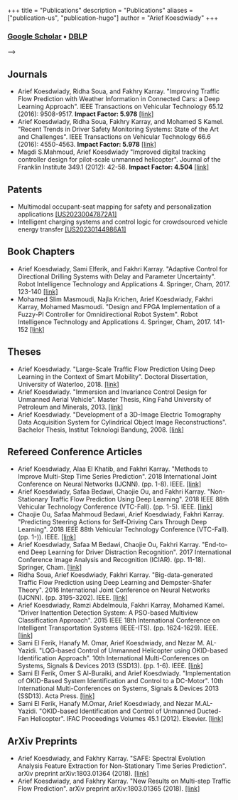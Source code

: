 +++
title = "Publications"
description = "Publications"
aliases = ["publication-us", "publication-hugo"]
author = "Arief Koesdwiady"
+++

### [**Google Scholar**](https://scholar.google.com/citations?user=lhZ1EWwAAAAJ&hl=en&oi=ao) • [**DBLP**](https://dblp.uni-trier.de/pers/hd/k/Koesdwiady:Arief)

<!-- 
[<img src="images/pngegg.png">](http://google.com.au/) --> -->
 <!-- [![image alt text](/images/pngegg.png)](https://scholar.google.com/citations?user=lhZ1EWwAAAAJ&hl=en&oi=ao){ width=1%,height:30px } -->
## Journals
* Arief Koesdwiady, Ridha Soua, and Fakhry Karray. "Improving Traffic Flow Prediction with Weather Information in Connected Cars: a Deep Learning Approach". IEEE Transactions on Vehicular Technology 65.12 (2016): 9508-9517. **Impact Factor: 5.978** [[link]](https://ieeexplore.ieee.org/abstract/document/7501574)
* Arief Koesdwiady, Ridha Soua, Fakhry Karray, and Mohamed S Kamel. "Recent Trends in Driver Safety Monitoring Systems: State of the Art and Challenges". IEEE Transactions on Vehicular Technology 66.6 (2016): 4550-4563. **Impact Factor: 5.978** [[link]](https://ieeexplore.ieee.org/abstract/document/7752938)
* Magdi S.Mahmoud, Arief Koesdwiady "Improved digital tracking controller design for pilot-scale unmanned helicopter". Journal of the Franklin Institute 349.1 (2012): 42-58. **Impact Factor: 4.504** [[link]](https://www.sciencedirect.com/science/article/pii/S0016003211002742)

## Patents
* Multimodal occupant-seat mapping for safety and personalization applications [[US20230047872A1]]([https://uwspace.uwaterloo.ca/handle/10012/13168](https://patents.google.com/patent/US20230047872A1/en))
* Intelligent charging systems and control logic for crowdsourced vehicle energy transfer [[US20230144986A1]]([https://uwspace.uwaterloo.ca/handle/10012/13168](https://patents.google.com/patent/US20230144986A1/en))
  
## Book Chapters
* Arief Koesdwiady, Sami Elferik, and Fakhri Karray. "Adaptive Control for Directional Drilling Systems with Delay and Parameter Uncertainty". Robot Intelligence Technology and Applications 4. Springer, Cham, 2017. 123-140 [[link]](https://link.springer.com/chapter/10.1007/978-3-319-31293-4_11)
* Mohamed Slim Masmoudi, Najla Krichen, Arief Koesdwiady, Fakhri Karray, Mohamed Masmoudi. "Design and FPGA Implementation of a Fuzzy-PI Controller for Omnidirectional Robot System". Robot Intelligence Technology and Applications 4. Springer, Cham, 2017. 141-152 [[link]](https://link.springer.com/chapter/10.1007/978-3-319-31293-4_12)

## Theses
* Arief Koesdwiady. "Large-Scale Traffic Flow Prediction Using Deep Learning in the Context of Smart Mobility". Doctoral Dissertation, University of Waterloo, 2018. [[link]](https://uwspace.uwaterloo.ca/handle/10012/13168)
* Arief Koesdwiady. "Immersion and Invariance Control Design for Unmanned Aerial Vehicle". Master Thesis, King Fahd University of Petroleum and Minerals, 2013. [[link]](https://search.proquest.com/openview/c52cdb05d0049b0f20f81d2954c91be6/1?pq-origsite=gscholar&cbl=2026366&diss=y)
* Arief Koesdwiady. "Development of a 3D-Image Electric Tomography Data Acquisition System for Cylindrical Object Image Reconstructions". Bachelor Thesis, Institut Teknologi Bandung, 2008. [[link]](http://digilib.tf.itb.ac.id/gdl.php?mod=browse&op=read&id=--ariefbarka-2182&PHPSESSID=dc3c05fda22217039401a15bc05ced56)
  
## Refereed Conference Articles
* Arief Koesdwiady, Alaa El Khatib, and Fakhri Karray. "Methods to Improve Multi-Step Time Series Prediction". 2018 International Joint Conference on Neural Networks (IJCNN). (pp. 1-8). IEEE. [[link]](https://ieeexplore.ieee.org/abstract/document/8489402)
* Arief Koesdwiady, Safaa Bedawi, Chaojie Ou, and Fakhri Karray. "Non-Stationary Traffic Flow Prediction Using Deep Learning". 2018 IEEE 88th Vehicular Technology Conference (VTC-Fall). (pp. 1-5). IEEE. [[link]](https://ieeexplore.ieee.org/abstract/document/8690756)
* Chaojie Ou, Safaa Mahmoud Bedawi, Arief Koesdwiady, Fakhri Karray. "Predicting Steering Actions for Self-Driving Cars Through Deep Learning". 2018 IEEE 88th Vehicular Technology Conference (VTC-Fall). (pp. 1-)). IEEE. [[link]](https://ieeexplore.ieee.org/abstract/document/8690657)
* Arief Koesdwiady, Safaa M Bedawi, Chaojie Ou, Fakhri Karray. "End-to-end Deep Learning for Driver Distraction Recognition". 2017 International Conference Image Analysis and Recognition (ICIAR). (pp. 11-18). Springer, Cham. [[link]](https://link.springer.com/chapter/10.1007/978-3-319-59876-5_2)
* Ridha Soua, Arief Koesdwiady, Fakhri Karray. "Big-data-generated Traffic Flow Prediction using Deep Learning and Dempster-Shafer Theory". 2016 International Joint Conference on Neural Networks (IJCNN). (pp. 3195-3202). IEEE. [[link]](https://ieeexplore.ieee.org/abstract/document/7727607)
* Arief Koesdwiady, Ramzi Abdelmoula, Fakhri Karray, Mohamed Kamel. "Driver Inattention Detection System: A PSO-based Multiview Classification Approach". 2015 IEEE 18th International Conference on Intelligent Transportation Systems (IEEE-ITS). (pp. 1624-1629). IEEE. [[link]](https://ieeexplore.ieee.org/abstract/document/7313356)
* Sami El Ferik, Hanafy M. Omar, Arief Koesdwiady, and Nezar M. AL-Yazidi. "LQG-based Control of Unmanned Helicopter using OKID-based Identification Approach". 10th International Multi-Conferences on Systems, Signals & Devices 2013 (SSD13). (pp. 1-6). IEEE. [[link]](https://ieeexplore.ieee.org/abstract/document/6564105)
* Sami El Ferik, Omer S Al-Buraiki, and Arief Koesdwiady. "Implementation of OKID-Based System Identification and Control to a DC-Motor". 10th International Multi-Conferences on Systems, Signals & Devices 2013 (SSD13). Acta Press. [[link]](http://www.actapress.com/PaperInfo.aspx?PaperID=455423&reason=500)
* Sami El Ferik, Hanafy M.Omar, Arief Koesdwiady, and Nezar M.AL-Yazidi. "OKID-based Identification and Control of Unmanned Ducted-Fan Helicopter". IFAC Proceedings Volumes 45.1 (2012). Elsevier. [[link]](https://www.sciencedirect.com/science/article/pii/S1474667015350308)

## ArXiv Preprints
* Arief Koesdwiady, and Fakhry Karray. "SAFE: Spectral Evolution Analysis Feature Extraction for Non-Stationary Time Series Prediction". arXiv preprint arXiv:1803.01364 (2018). [[link]](https://arxiv.org/abs/1803.01364)
* Arief Koesdwiady, and Fakhry Karray. "New Results on Multi-step Traffic Flow Prediction". arXiv preprint arXiv:1803.01365 (2018). [[link]](https://arxiv.org/abs/1803.01365)
